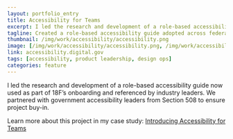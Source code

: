 ```yaml
---
layout: portfolio_entry
title: Accessibility for Teams
excerpt: I led the research and development of a role-based accessibility guide now used as part of 18F’s onboarding and referenced by industry leaders. Partnered with government accessibility leaders to ensure project buy-in.
tagline: Created a role-based accessibility guide adopted across federal teams, making accessibility easier to implement across design, engineering, and product workflows.
thumbnail: /img/work/accessibility/accessibility.png
image: [/img/work/accessibility/accessibility.png, /img/work/accessibility/accessibility-visual.png]
link: accessibility.digital.gov
tags: [accessibility, product leadership, design ops]
categories: feature
---
```


I led the research and development of a role-based accessibility guide now used as part of 18F’s onboarding and referenced by industry leaders. We partnered with government accessibility leaders from Section 508 to ensure project buy-in.

Learn more about this project in my case study: [Introducing Accessibility for Teams](https://18f.gsa.gov/2018/07/10/introducing-accessibility-for-teams/)
